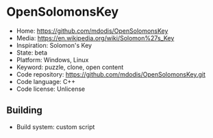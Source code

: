 # OpenSolomonsKey

- Home: https://github.com/mdodis/OpenSolomonsKey
- Media: https://en.wikipedia.org/wiki/Solomon%27s_Key
- Inspiration: Solomon's Key
- State: beta
- Platform: Windows, Linux
- Keyword: puzzle, clone, open content
- Code repository: https://github.com/mdodis/OpenSolomonsKey.git
- Code language: C++
- Code license: Unlicense

## Building

- Build system: custom script
